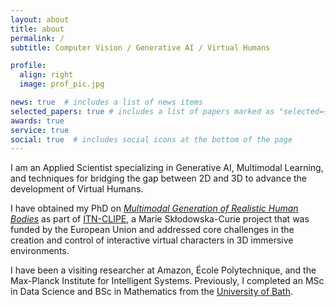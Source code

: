 ```yaml
---
layout: about
title: about
permalink: /
subtitle: Computer Vision / Generative AI / Virtual Humans

profile:
  align: right
  image: prof_pic.jpg

news: true  # includes a list of news items
selected_papers: true # includes a list of papers marked as "selected={true}"
awards: true
service: true
social: true  # includes social icons at the bottom of the page
---
```


I am an Applied Scientist specializing in Generative AI, Multimodal Learning, and techniques 
for bridging the gap between 2D and 3D to advance the development of Virtual Humans. 

I have obtained my PhD on [_Multimodal Generation of Realistic Human Bodies_](https://gnosis.library.ucy.ac.cy/handle/7/66399) as part of [ITN-CLIPE](https://www.clipe-itn.eu/), a Marie Skłodowska-Curie project that was funded by the European Union and addressed core challenges in the creation and control of interactive virtual characters in 3D immersive environments. 
  
I have been a visiting researcher at Amazon, École Polytechnique, and the Max-Planck Institute for Intelligent Systems.
Previously, I completed an MSc in Data Science and BSc in Mathematics from the [University of Bath](https://www.bath.ac.uk/). 
